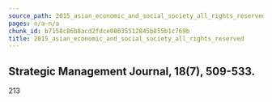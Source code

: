 ```yaml
---
source_path: 2015_asian_economic_and_social_society_all_rights_reserved.md
pages: n/a-n/a
chunk_id: b7158c86b8acd2fdce08035512845b855b1c769b
title: 2015_asian_economic_and_social_society_all_rights_reserved
---
```

## Strategic Management Journal, 18(7), 509-533.

213
